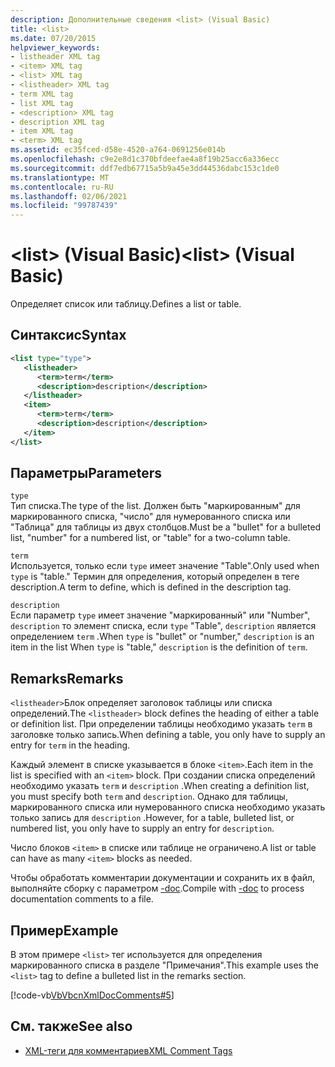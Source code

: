 ```yaml
---
description: Дополнительные сведения <list> (Visual Basic)
title: <list>
ms.date: 07/20/2015
helpviewer_keywords:
- listheader XML tag
- <item> XML tag
- <list> XML tag
- <listheader> XML tag
- term XML tag
- list XML tag
- <description> XML tag
- description XML tag
- item XML tag
- <term> XML tag
ms.assetid: ec35fced-d58e-4520-a764-0691256e014b
ms.openlocfilehash: c9e2e8d1c370bfdeefae4a8f19b25acc6a336ecc
ms.sourcegitcommit: ddf7edb67715a5b9a45e3dd44536dabc153c1de0
ms.translationtype: MT
ms.contentlocale: ru-RU
ms.lasthandoff: 02/06/2021
ms.locfileid: "99787439"
---
```

# <a name="list-visual-basic"></a><span data-ttu-id="05021-103">\<list> (Visual Basic)</span><span class="sxs-lookup"><span data-stu-id="05021-103">\<list> (Visual Basic)</span></span>

<span data-ttu-id="05021-104">Определяет список или таблицу.</span><span class="sxs-lookup"><span data-stu-id="05021-104">Defines a list or table.</span></span>  
  
## <a name="syntax"></a><span data-ttu-id="05021-105">Синтаксис</span><span class="sxs-lookup"><span data-stu-id="05021-105">Syntax</span></span>  
  
```xml  
<list type="type">  
   <listheader>  
      <term>term</term>  
      <description>description</description>  
   </listheader>  
   <item>  
      <term>term</term>  
      <description>description</description>  
   </item>  
</list>  
```  
  
## <a name="parameters"></a><span data-ttu-id="05021-106">Параметры</span><span class="sxs-lookup"><span data-stu-id="05021-106">Parameters</span></span>  

 `type`  
 <span data-ttu-id="05021-107">Тип списка.</span><span class="sxs-lookup"><span data-stu-id="05021-107">The type of the list.</span></span> <span data-ttu-id="05021-108">Должен быть "маркированным" для маркированного списка, "число" для нумерованного списка или "Таблица" для таблицы из двух столбцов.</span><span class="sxs-lookup"><span data-stu-id="05021-108">Must be a "bullet" for a bulleted list, "number" for a numbered list, or "table" for a two-column table.</span></span>  
  
 `term`  
 <span data-ttu-id="05021-109">Используется, только если `type` имеет значение "Table".</span><span class="sxs-lookup"><span data-stu-id="05021-109">Only used when `type` is "table."</span></span> <span data-ttu-id="05021-110">Термин для определения, который определен в теге description.</span><span class="sxs-lookup"><span data-stu-id="05021-110">A term to define, which is defined in the description tag.</span></span>  
  
 `description`  
 <span data-ttu-id="05021-111">Если параметр `type` имеет значение "маркированный" или "Number", `description` то элемент списка, если `type` "Table", `description` является определением `term` .</span><span class="sxs-lookup"><span data-stu-id="05021-111">When `type` is "bullet" or "number," `description` is an item in the list When `type` is "table," `description` is the definition of `term`.</span></span>  
  
## <a name="remarks"></a><span data-ttu-id="05021-112">Remarks</span><span class="sxs-lookup"><span data-stu-id="05021-112">Remarks</span></span>  

 <span data-ttu-id="05021-113">`<listheader>`Блок определяет заголовок таблицы или списка определений.</span><span class="sxs-lookup"><span data-stu-id="05021-113">The `<listheader>` block defines the heading of either a table or definition list.</span></span> <span data-ttu-id="05021-114">При определении таблицы необходимо указать `term` в заголовке только запись.</span><span class="sxs-lookup"><span data-stu-id="05021-114">When defining a table, you only have to supply an entry for `term` in the heading.</span></span>  
  
 <span data-ttu-id="05021-115">Каждый элемент в списке указывается в блоке `<item>`.</span><span class="sxs-lookup"><span data-stu-id="05021-115">Each item in the list is specified with an `<item>` block.</span></span> <span data-ttu-id="05021-116">При создании списка определений необходимо указать `term` и `description` .</span><span class="sxs-lookup"><span data-stu-id="05021-116">When creating a definition list, you must specify both `term` and `description`.</span></span> <span data-ttu-id="05021-117">Однако для таблицы, маркированного списка или нумерованного списка необходимо указать только запись для `description` .</span><span class="sxs-lookup"><span data-stu-id="05021-117">However, for a table, bulleted list, or numbered list, you only have to supply an entry for `description`.</span></span>  
  
 <span data-ttu-id="05021-118">Число блоков `<item>` в списке или таблице не ограничено.</span><span class="sxs-lookup"><span data-stu-id="05021-118">A list or table can have as many `<item>` blocks as needed.</span></span>  
  
 <span data-ttu-id="05021-119">Чтобы обработать комментарии документации и сохранить их в файл, выполняйте сборку с параметром [-doc](../../reference/command-line-compiler/doc.md).</span><span class="sxs-lookup"><span data-stu-id="05021-119">Compile with [-doc](../../reference/command-line-compiler/doc.md) to process documentation comments to a file.</span></span>  
  
## <a name="example"></a><span data-ttu-id="05021-120">Пример</span><span class="sxs-lookup"><span data-stu-id="05021-120">Example</span></span>  

 <span data-ttu-id="05021-121">В этом примере `<list>` тег используется для определения маркированного списка в разделе "Примечания".</span><span class="sxs-lookup"><span data-stu-id="05021-121">This example uses the `<list>` tag to define a bulleted list in the remarks section.</span></span>  
  
 [!code-vb[VbVbcnXmlDocComments#5](~/samples/snippets/visualbasic/VS_Snippets_VBCSharp/VbVbcnXmlDocComments/VB/Class1.vb#5)]  
  
## <a name="see-also"></a><span data-ttu-id="05021-122">См. также</span><span class="sxs-lookup"><span data-stu-id="05021-122">See also</span></span>

- [<span data-ttu-id="05021-123">XML-теги для комментариев</span><span class="sxs-lookup"><span data-stu-id="05021-123">XML Comment Tags</span></span>](index.md)
